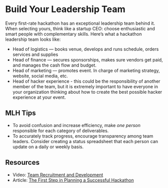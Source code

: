 # Build Your Leadership Team



Every first-rate hackathon has an exceptional leadership team behind it. When selecting yours, think like a startup CEO: choose enthusiastic and smart people with complementary skills. Here’s what a hackathon leadership team looks like:

* Head of logistics — books venue, develops and runs schedule, orders services and supplies
* Head of finance — secures sponsorships, makes sure vendors get paid, and manages the cash flow and budget.
* Head of marketing — promotes event. In charge of marketing strategy, website, social media, etc.
* Head of hacker experience - this could be the responsibility of another member of the team, but it is extremely important to have everyone in your organization thinking about how to create the best possible hacker experience at your event.

## MLH Tips

* To avoid confusion and increase efficiency, make _one person_ responsible for each category of deliverables.
* To accurately track progress, encourage transparency among team leaders. Consider creating a status spreadsheet that each person can update on a daily or weekly basis.

## Resources

* Video: [Team Recruitment and Development](https://www.youtube.com/watch?v=wSOxWVdJhHg)
* Article: [The First Step in Planning a Successful Hackathon](https://medium.com/hackathons-anonymous/the-first-step-in-planning-a-successful-hackathon-6cd4f8bd25a2)

